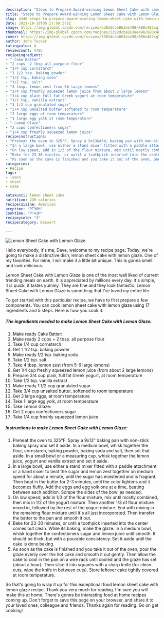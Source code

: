 ```yaml
---
description: "Steps to Prepare Award-winning Lemon Sheet Cake with Lemon Glaze"
title: "Steps to Prepare Award-winning Lemon Sheet Cake with Lemon Glaze"
slug: 4446-steps-to-prepare-award-winning-lemon-sheet-cake-with-lemon-glaze
date: 2021-10-18T05:27:09.575Z
image: https://img-global.cpcdn.com/recipes/5302dcba863ee498/680x482cq70/lemon-sheet-cake-with-lemon-glaze-recipe-main-photo.jpg
thumbnail: https://img-global.cpcdn.com/recipes/5302dcba863ee498/680x482cq70/lemon-sheet-cake-with-lemon-glaze-recipe-main-photo.jpg
cover: https://img-global.cpcdn.com/recipes/5302dcba863ee498/680x482cq70/lemon-sheet-cake-with-lemon-glaze-recipe-main-photo.jpg
author: John Tucker
ratingvalue: 4
reviewcount: 4785
recipeingredient:
- " Cake Batter"
- "2 cups  2 tbsp all purpose flour"
- "1/4 cup cornstarch"
- "1 1/2 tsp. baking powder"
- "1/2 tsp. baking soda"
- "1/2 tsp. salt"
- "4 tbsp. lemon zest from 56 large lemons"
- "1/4 cup freshly squeezed lemon juice from about 2 large lemons"
- "3/4 cup plain full fat Greek yogurt at room temperature"
- "1/2 tsp. vanilla extract"
- "1 1/2 cup granulated sugar"
- "3/4 cup unsalted butter softened to room temperature"
- "3 large eggs at room temperature"
- "1 large egg yolk at room temperature"
- " Lemon Glaze"
- "2 cups confectioners sugar"
- "1/4 cup freshly squeezed lemon juice"
recipeinstructions:
- "Preheat the oven to 325°F. Spray a 9x13&#34; baking pan with non-stick baking spray and set it aside. In a medium bowl, whisk together the flour, cornstarch, baking powder, baking soda and salt, then set that aside. In a small bowl or a measuring cup, whisk together the lemon juice, yogurt and vanilla extract and set it aside."
- "In a large bowl, use either a stand mixer fitted with a paddle attachment or a hand mixer to beat the sugar and lemon zest together on medium speed for about a minute, until the sugar has moistened and is fragrant. Then beat in the butter for 2-3 minutes, until the color lightens and it becomes fluffy. Add the eggs and egg yolk one at a time, beating between each addition. Scrape the sides of the bowl as needed."
- "On low speed, add in 1/3 of the flour mixture, mix until mostly combined, then mix in 1/2 of the yogurt mixture. Then another 1/3 of flour mixture mixed in, followed by the rest of the yogurt mixture. End with mixing in the remaining flour mixture until it&#39;s all just incorporated. Then transfer the batter to the pan and smooth it out."
- "Bake for 23-30 minutes, or until a toothpick inserted into the center comes out clean. While its baking, make the glaze. In a medium bowl, whisk together the confectioners sugar and lemon juice until smooth. It should be thick, but with a pourable consistency. Set it aside until the cake is done baking."
- "As soon as the cake is finished and you take it out of the oven, pour the glaze evenly over the hot cake and smooth it out gently. Then allow the cake to cool in the pan on a wire rack until cooled and the glaze has set (about a hour). Then slice it into squares with a sharp knife (for clean cuts, wipe the knife in between cuts). Store leftover cake tightly covered at room temperature."
categories:
- Recipe
tags:
- lemon
- sheet
- cake

katakunci: lemon sheet cake 
nutrition: 239 calories
recipecuisine: American
preptime: "PT36M"
cooktime: "PT41M"
recipeyield: "3"
recipecategory: Dessert

---
```



![Lemon Sheet Cake with Lemon Glaze](https://img-global.cpcdn.com/recipes/5302dcba863ee498/680x482cq70/lemon-sheet-cake-with-lemon-glaze-recipe-main-photo.jpg)

Hello everybody, it's me, Dave, welcome to my recipe page. Today, we're going to make a distinctive dish, lemon sheet cake with lemon glaze. One of my favorites. For mine, I will make it a little bit unique. This is gonna smell and look delicious.

Lemon Sheet Cake with Lemon Glaze is one of the most well liked of current trending meals on earth. It is appreciated by millions every day. It's simple, it is quick, it tastes yummy. They are fine and they look fantastic. Lemon Sheet Cake with Lemon Glaze is something that I've loved my entire life.




To get started with this particular recipe, we have to first prepare a few components. You can cook lemon sheet cake with lemon glaze using 17 ingredients and 5 steps. Here is how you cook it.

<!--inarticleads1-->

##### The ingredients needed to make Lemon Sheet Cake with Lemon Glaze:

1. Make ready  Cake Batter:
1. Make ready 2 cups + 2 tbsp. all purpose flour
1. Take 1/4 cup cornstarch
1. Get 1 1/2 tsp. baking powder
1. Make ready 1/2 tsp. baking soda
1. Take 1/2 tsp. salt
1. Take 4 tbsp. lemon zest (from 5-6 large lemons)
1. Get 1/4 cup freshly squeezed lemon juice (from about 2 large lemons)
1. Prepare 3/4 cup plain, full fat Greek yogurt, at room temperature
1. Take 1/2 tsp. vanilla extract
1. Make ready 1 1/2 cup granulated sugar
1. Take 3/4 cup unsalted butter, softened to room temperature
1. Get 3 large eggs, at room temperature
1. Take 1 large egg yolk, at room temperature
1. Take  Lemon Glaze:
1. Get 2 cups confectioners sugar
1. Take 1/4 cup freshly squeezed lemon juice




<!--inarticleads2-->

##### Instructions to make Lemon Sheet Cake with Lemon Glaze:

1. Preheat the oven to 325°F. Spray a 9x13&#34; baking pan with non-stick baking spray and set it aside. In a medium bowl, whisk together the flour, cornstarch, baking powder, baking soda and salt, then set that aside. In a small bowl or a measuring cup, whisk together the lemon juice, yogurt and vanilla extract and set it aside.
1. In a large bowl, use either a stand mixer fitted with a paddle attachment or a hand mixer to beat the sugar and lemon zest together on medium speed for about a minute, until the sugar has moistened and is fragrant. Then beat in the butter for 2-3 minutes, until the color lightens and it becomes fluffy. Add the eggs and egg yolk one at a time, beating between each addition. Scrape the sides of the bowl as needed.
1. On low speed, add in 1/3 of the flour mixture, mix until mostly combined, then mix in 1/2 of the yogurt mixture. Then another 1/3 of flour mixture mixed in, followed by the rest of the yogurt mixture. End with mixing in the remaining flour mixture until it&#39;s all just incorporated. Then transfer the batter to the pan and smooth it out.
1. Bake for 23-30 minutes, or until a toothpick inserted into the center comes out clean. While its baking, make the glaze. In a medium bowl, whisk together the confectioners sugar and lemon juice until smooth. It should be thick, but with a pourable consistency. Set it aside until the cake is done baking.
1. As soon as the cake is finished and you take it out of the oven, pour the glaze evenly over the hot cake and smooth it out gently. Then allow the cake to cool in the pan on a wire rack until cooled and the glaze has set (about a hour). Then slice it into squares with a sharp knife (for clean cuts, wipe the knife in between cuts). Store leftover cake tightly covered at room temperature.




So that's going to wrap it up for this exceptional food lemon sheet cake with lemon glaze recipe. Thank you very much for reading. I'm sure you will make this at home. There's gonna be interesting food at home recipes coming up. Don't forget to save this page on your browser, and share it to your loved ones, colleague and friends. Thanks again for reading. Go on get cooking!
